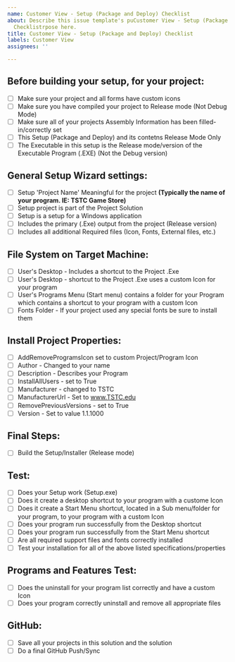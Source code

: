 ```yaml
---
name: Customer View - Setup (Package and Deploy) Checklist
about: Describe this issue template's puCustomer View - Setup (Package and Deploy)
  Checklistrpose here.
title: Customer View - Setup (Package and Deploy) Checklist
labels: Customer View
assignees: ''

---
```


## Before building your setup, for your project:
- [ ] Make sure your project and all forms have custom icons
- [ ] Make sure you have compiled your project to Release mode (Not Debug Mode)
- [ ] Make sure all of your projects Assembly Information has been filled-in/correctly set
- [ ] This Setup (Package and Deploy) and its contetns Release Mode Only
- [ ] The Executable in this setup is the Release mode/version of the Executable Program (.EXE) (Not the Debug version)
## General Setup Wizard settings:
- [ ] Setup 'Project Name' Meaningful for the project **(Typically the name of your program. IE: TSTC Game Store)**
- [ ] Setup project is part of the Project Solution
- [ ] Setup is a setup for a Windows application
- [ ] Includes the primary (.Exe) output from the project (Release version)
- [ ] Includes all additional Required files (Icon, Fonts, External files, etc.)
## File System on Target Machine:
- [ ] User's Desktop - Includes a shortcut to the Project .Exe
- [ ] User's Desktop - shortcut to the Project .Exe uses a custom Icon for your program
- [ ] User's Programs Menu (Start menu) contains a folder for your Program which contains a shortcut to your program with a custom Icon
- [ ] Fonts Folder - If your project used any special fonts be sure to install them
## Install Project Properties:
- [ ] AddRemoveProgramsIcon set to custom Project/Program Icon
- [ ] Author - Changed to your name
- [ ] Description - Describes your Program
- [ ] InstallAllUsers - set to True
- [ ] Manufacturer - changed to TSTC
- [ ] ManufacturerUrl - Set to www.TSTC.edu
- [ ] RemovePreviousVersions - set to True
- [ ] Version - Set to value 1.1.1000
## Final Steps:
- [ ] Build the Setup/Installer (Release mode)
## Test:
- [ ] Does your Setup work (Setup.exe)
- [ ] Does it create a desktop shortcut to your program with a custome Icon
- [ ] Does it create a Start Menu shortcut, located in a Sub menu/folder for your program, to your program with a custom Icon
- [ ] Does your program run successfully from the Desktop shortcut
- [ ] Does your program run successfully from the Start Menu shortcut
- [ ] Are all required support files and fonts correctly installed
- [ ] Test your installation for all of the above listed specifications/properties
## Programs and Features Test:
- [ ] Does the uninstall for your program list correctly and have a custom Icon
- [ ] Does your program correctly uninstall and remove all appropriate files
## GitHub:
- [ ] Save all your projects in this solution and the solution
- [ ] Do a final GitHub Push/Sync
